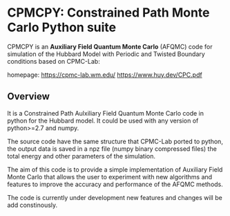 # CPMCPY: Constrained Path Monte Carlo Python suite 

CPMCPY is an **Auxiliary Field Quantum Monte Carlo** (AFQMC) code for simulation of the Hubbard Model with Periodic and Twisted Boundary conditions based on CPMC-Lab:

homepage: https://cpmc-lab.wm.edu/ 
https://www.huy.dev/CPC.pdf

## Overview

It is a Constrained Path Aulxiliary Field Quantum Monte Carlo code in python for the Hubbard model. It could be used with any version of python>=2.7 and numpy.  

The source code have the same structure that CPMC-Lab ported to python, the output data is saved in a npz file (numpy binary compressed files) the total energy and other parameters of the simulation. 

The aim of this code is to provide a simple implementation of Auxiliary Field Monte Carlo that allows the user to experiment with new algorithms and features to improve the accuracy and performance of the AFQMC methods. 

The code is currently under development new features and changes will be add constinously. 
